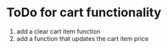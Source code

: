 # ToDo for cart functionality
1. add a clear cart item function
2. add a function that updates the cart item price

